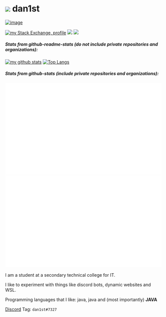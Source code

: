 # <img src="https://cdn.discordapp.com/avatars/358291050957111296/04142bc301e89d192b99e2d3664f4723.png" height="100px" /> dan1st

[![image](https://user-images.githubusercontent.com/34687786/114550105-2071f780-9c62-11eb-8437-46e4dde1dc26.png)](https://skyline.github.com/danthe1st)

<a href="https://stackoverflow.com/users/10871900/dan1st"><img src="https://stackexchange.com/users/flair/15064163.png" height="100px" alt="my Stack Exchange, profile" /></a>
<a href="https://github.com/DenverCoder1/github-readme-streak-stats"><img src="https://github-readme-streak-stats.herokuapp.com/?user=danthe1st&hide_border=true&fire=red" height="100px" /></a>
<a href="http://www.nerdtests.com/ft_nq.php"><img src="https://www.nerdtests.com/images/ft/nq/6b7343c290.gif" height="100px" /></a>

##### Stats from github-readme-stats (do not include private repositories and organizations):
<a href=""><img src="https://github-readme-stats.vercel.app/api?username=danthe1st&show_icons=true&include_all_commits=true&count_private=true&theme=cobalt" alt="my github stats" height="150px" /></a>
<a href=""><img src="https://github-readme-stats.vercel.app/api/top-langs/?username=danthe1st&layout=compact&height=200" alt="Top Langs" height="150px" /></a>
##### Stats from github-stats (include private repositories and organizations):
![](https://github.com/danthe1st/github-stats/blob/generated/overview.svg)
![](https://github.com/danthe1st/github-stats/blob/generated/languages.svg)

I am a student at a secondary technical college for IT.

I like to experiment with things like discord bots, dynamic websites and WSL.

Programming languages that I like: java, java and (most importantly) **JAVA**

[Discord](https://discord.com) Tag: `dan1st#7327`

